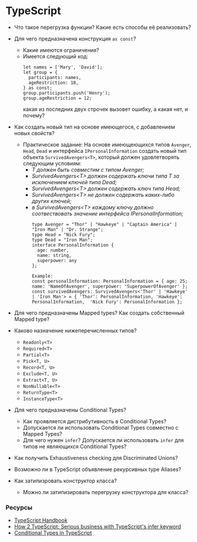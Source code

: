 # TypeScript

* Что такое перегрузка функции? Какие есть способы её реализовать?
* Для чего предназначена конструкция `as const`? 
  * Какие имеются ограничения? 
  * Имеется следующий код:
    ``` 
    let names = ['Mary', 'David'];
    let group = {
      participants: names,
      ageRestriction: 18,
    } as const;
    group.participants.push('Henry');
    group.ageRestriction = 12; 
    ```
    какая из последних двух строчек вызовет ошибку, а какая нет, и почему?
* Как создать новый тип на основе имеющегося, с добавлением новых свойств? 
  * Практическое задание: На основе имеющеющихся типов `Avenger`, `Head`, `Dead` и интерфейса `IPersonalInformation` создать новый тип объекта `SurvivedAvengers<T>`, который должен удовлетворять следующим условиям:
    * _T должен быть совместим с типом Avenger;_
    * _SurvivedAvengers\<T> должен содержать ключи типа T за исключением ключей типа Dead;_
    * _SurvivedAvengers\<T> должен содержать ключ типа Head;_
    * _SurvivedAvengers\<T> не должен содержать каких-либо других ключей;_
    * _в SurvivedAvengers\<T> каждому ключу должно соотвествовать значение интерфейса IPersonalInformation;_
      ```
      type Avenger = "Thor" | "Hawkeye" | "Captain America" | "Iron Man" | "Dr. Strange";
      type Head = "Nick Fury";
      type Dead = "Iron Man";
      interface PersonalInformation { 
        age: number, 
        name: string, 
        superpower: any
      };

      Example:
      const personalInformation: PersonalInformation = { age: 25; name: 'NameOfAvenger', superpower: 'SuperpowerOfAvenger' };
      const survivedAvengers: SurvivedAvengers<'Thor' | 'Hawkeye' | 'Iron Man'> = { 'Thor': PersonalInformation, 'Hawkeye': PersonalInformation,  'Nick Fury': PersonalInformation };
      ```
* Для чего предназначены Mapped types? Как создать собственный Mapped type?
* Каково назначение нижеперечисленных типов?
  * `Readonly<T>`
  * `Required<T>`
  * `Partial<T>`
  * `Pick<T, U>`
  * `Record<T, U>`
  * `Exclude<T, U>`
  * `Extract<T, U>`
  * `NonNullable<T>`
  * `ReturnType<T>`
  * `InstanceType<T>`

* Для чего предназначены Conditional Types? 
  * Как проявляется дистрибутивность в Conditional Types?
  * Допускается ли использовать Conditional Types совместно с Mapped Types?
  * Для чего нужен `infer`? Допускается ли использовать `infer` для типов не являющихся Conditional Types? 
* Как получить Exhaustiveness checking для Discriminated Unions?
* Возможно ли в TypeScript объявление рекурсивных type Aliases?
* Как затипизровать конструктор класса?
  * Можно ли затипизировать перегрузку конструктора для класса?

### Ресурсы
* [TypeScript Handbook](https://www.typescriptlang.org/docs/handbook/advanced-types.html)
* [How 2 TypeScript: Serious business with TypeScript's infer keyword](https://dev.to/miracleblue/how-2-typescript-serious-business-with-typescripts-infer-keyword-40i5)
* [Conditional Types in TypeScript](https://mariusschulz.com/blog/conditional-types-in-typescript)